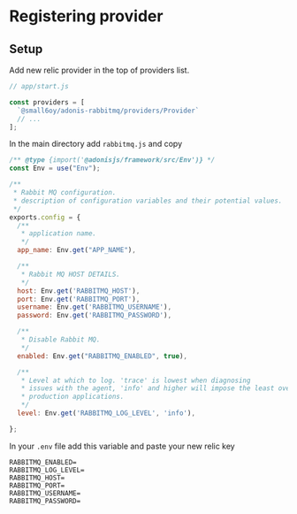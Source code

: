 # Registering provider

## Setup

Add new relic provider in the top of providers list.

```js
// app/start.js

const providers = [
  `@small6oy/adonis-rabbitmq/providers/Provider`
  // ...
];
```

In the main directory add `rabbitmq.js` and copy

```js
/** @type {import('@adonisjs/framework/src/Env')} */
const Env = use("Env");

/**
 * Rabbit MQ configuration.
 * description of configuration variables and their potential values.
 */
exports.config = {
  /**
   * application name.
   */
  app_name: Env.get("APP_NAME"),

  /**
   * Rabbit MQ HOST DETAILS.
   */
  host: Env.get('RABBITMQ_HOST'),
  port: Env.get('RABBITMQ_PORT'),
  username: Env.get('RABBITMQ_USERNAME'),
  password: Env.get('RABBITMQ_PASSWORD'),

  /**
   * Disable Rabbit MQ.
   */
  enabled: Env.get("RABBITMQ_ENABLED", true),

  /**
   * Level at which to log. 'trace' is lowest when diagnosing
   * issues with the agent, 'info' and higher will impose the least overhead on
   * production applications.
   */
  level: Env.get('RABBITMQ_LOG_LEVEL', 'info'),

};
```

In your `.env` file add this variable and paste your new relic key

```env
RABBITMQ_ENABLED=
RABBITMQ_LOG_LEVEL=
RABBITMQ_HOST=
RABBITMQ_PORT=
RABBITMQ_USERNAME=
RABBITMQ_PASSWORD=
```